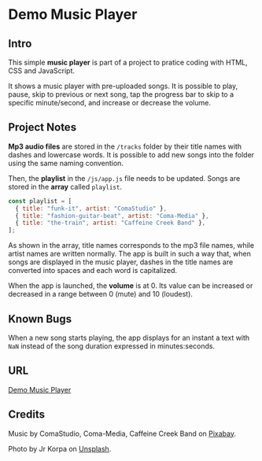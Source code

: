 # Demo Music Player

## Intro

This simple **music player** is part of a project to pratice coding with HTML, CSS and JavaScript.

It shows a music player with pre-uploaded songs. It is possible to play, pause, skip to previous or next song, tap the progress bar to skip to a specific minute/second, and increase or decrease the volume. 


## Project Notes

**Mp3 audio files** are stored in the `/tracks` folder by their title names with dashes and lowercase words. It is possible to add new songs into the folder using the same naming convention.

Then, the **playlist** in the `/js/app.js` file needs to be updated. Songs are stored in the **array** called `playlist`. 

```javascript
const playlist = [
  { title: "funk-it", artist: "ComaStudio" },
  { title: "fashion-guitar-beat", artist: "Coma-Media" },
  { title: "the-train", artist: "Caffeine Creek Band" },
];
```

As shown in the array, title names corresponds to the mp3 file names, while artist names are written normally. The app is built in such a way that, when songs are displayed in the music player, dashes in the title names are converted into spaces and each word is capitalized.

When the app is launched, the **volume** is at 0. Its value can be increased or decreased in a range between 0 (mute) and 10 (loudest).

## Known Bugs

When a new song starts playing, the app displays for an instant a text with `NaN` instead of the song duration expressed in minutes:seconds. 


## URL

[Demo Music Player](https://courageous-cranachan-4e312e.netlify.app/)


## Credits

Music by ComaStudio, Coma-Media, Caffeine Creek Band on [Pixabay](https://pixabay.com/).

Photo by Jr Korpa on [Unsplash](https://unsplash.com/).
